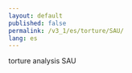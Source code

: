 ```yaml
---
layout: default
published: false
permalink: /v3_1/es/torture/SAU/
lang: es
---
```


torture analysis SAU

